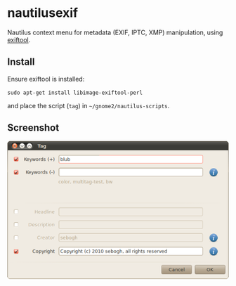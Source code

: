 nautilusexif
============

Nautilus context menu for metadata (EXIF, IPTC, XMP) manipulation, using [exiftool](http://www.sno.phy.queensu.ca/~phil/exiftool/).

Install
-------
Ensure exiftool is installed:

    sudo apt-get install libimage-exiftool-perl

and place the script (`tag`) in `~/gnome2/nautilus-scripts`.

Screenshot
----------
![screenshot](./tag.png)